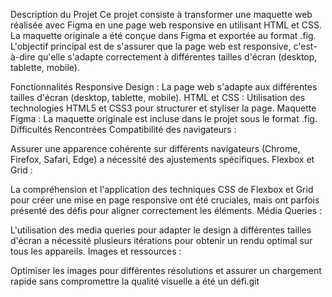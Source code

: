 Description du Projet
Ce projet consiste à transformer une maquette web réalisée avec Figma en une page web responsive en utilisant HTML et CSS. La maquette originale a été conçue dans Figma et exportée au format .fig. L'objectif principal est de s'assurer que la page web est responsive, c'est-à-dire qu'elle s'adapte correctement à différentes tailles d'écran (desktop, tablette, mobile).

Fonctionnalités
Responsive Design : La page web s'adapte aux différentes tailles d'écran (desktop, tablette, mobile).
HTML et CSS : Utilisation des technologies HTML5 et CSS3 pour structurer et styliser la page.
Maquette Figma : La maquette originale est incluse dans le projet sous le format .fig.
Difficultés Rencontrées
Compatibilité des navigateurs :

Assurer une apparence cohérente sur différents navigateurs (Chrome, Firefox, Safari, Edge) a nécessité des ajustements spécifiques.
Flexbox et Grid :

La compréhension et l'application des techniques CSS de Flexbox et Grid pour créer une mise en page responsive ont été cruciales, mais ont parfois présenté des défis pour aligner correctement les éléments.
Média Queries :

L'utilisation des media queries pour adapter le design à différentes tailles d'écran a nécessité plusieurs itérations pour obtenir un rendu optimal sur tous les appareils.
Images et ressources :

Optimiser les images pour différentes résolutions et assurer un chargement rapide sans compromettre la qualité visuelle a été un défi.git